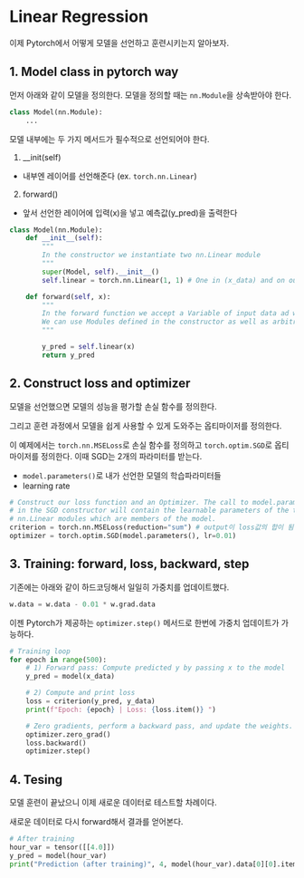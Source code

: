 # Linear Regression

이제 Pytorch에서 어떻게 모델을 선언하고 훈련시키는지 알아보자.

## 1. Model class in pytorch way

먼저 아래와 같이 모델을 정의한다. 모델을 정의할 때는 `nn.Module`을 상속받아야 한다.

```python
class Model(nn.Module):
    ...
```

모델 내부에는 두 가지 메서드가 필수적으로 선언되어야 한다.

1. \_\_init(self)

-   내부엔 레이어를 선언해준다 (ex. `torch.nn.Linear`)

2. forward()

-   앞서 선언한 레이어에 입력(x)을 넣고 예측값(y_pred)을 출력한다

```python
class Model(nn.Module):
    def __init__(self):
        """
        In the constructor we instantiate two nn.Linear module
        """
        super(Model, self).__init__()
        self.linear = torch.nn.Linear(1, 1) # One in (x_data) and on out (y_data)

    def forward(self, x):
        """
        In the forward function we accept a Variable of input data ad we must return a Variable of output data.
        We can use Modules defined in the constructor as well as arbitrary operators on Variables.
        """

        y_pred = self.linear(x)
        return y_pred

```

## 2. Construct loss and optimizer

모델을 선언했으면 모델의 성능을 평가할 손실 함수를 정의한다.

그리고 훈련 과정에서 모델을 쉽게 사용할 수 있게 도와주는 옵티마이저를 정의한다.

이 예제에서는 `torch.nn.MSELoss`로 손실 함수를 정의하고
`torch.optim.SGD`로 옵티마이저를 정의한다. 이때 SGD는 2개의 파라미터를 받는다.

-   `model.parameters()`로 내가 선언한 모델의 학습파라미터들
-   learning rate

```python
# Construct our loss function and an Optimizer. The call to model.parameters()
# in the SGD constructor will contain the learnable parameters of the two
# nn.Linear modules which are members of the model.
criterion = torch.nn.MSELoss(reduction="sum") # output이 loss값의 합이 됨
optimizer = torch.optim.SGD(model.parameters(), lr=0.01)
```

## 3. Training: forward, loss, backward, step

기존에는 아래와 같이 하드코딩해서 일일히 가중치를 업데이트했다.

```python
w.data = w.data - 0.01 * w.grad.data
```

이젠 Pytorch가 제공하는 `optimizer.step()` 메서드로 한번에 가중치 업데이트가 가능하다.

```python
# Training loop
for epoch in range(500):
    # 1) Forward pass: Compute predicted y by passing x to the model
    y_pred = model(x_data)

    # 2) Compute and print loss
    loss = criterion(y_pred, y_data)
    print(f"Epoch: {epoch} | Loss: {loss.item()} ")

    # Zero gradients, perform a backward pass, and update the weights.
    optimizer.zero_grad()
    loss.backward()
    optimizer.step()
```

## 4. Tesing

모델 훈련이 끝났으니 이제 새로운 데이터로 테스트할 차례이다.

새로운 데이터로 다시 forward해서 결과를 얻어본다.

```python
# After training
hour_var = tensor([[4.0]])
y_pred = model(hour_var)
print("Prediction (after training)", 4, model(hour_var).data[0][0].item())
```
